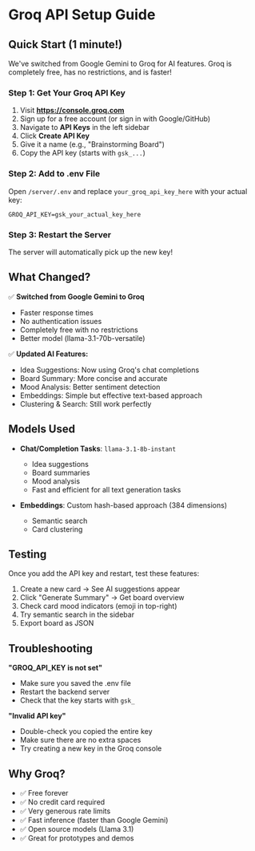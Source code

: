 # Groq API Setup Guide

## Quick Start (1 minute!)

We've switched from Google Gemini to Groq for AI features. Groq is completely free, has no restrictions, and is faster!

### Step 1: Get Your Groq API Key

1. Visit **https://console.groq.com**
2. Sign up for a free account (or sign in with Google/GitHub)
3. Navigate to **API Keys** in the left sidebar
4. Click **Create API Key**
5. Give it a name (e.g., "Brainstorming Board")
6. Copy the API key (starts with `gsk_...`)

### Step 2: Add to .env File

Open `/server/.env` and replace `your_groq_api_key_here` with your actual key:

```env
GROQ_API_KEY=gsk_your_actual_key_here
```

### Step 3: Restart the Server

The server will automatically pick up the new key!

## What Changed?

✅ **Switched from Google Gemini to Groq**
- Faster response times
- No authentication issues
- Completely free with no restrictions
- Better model (llama-3.1-70b-versatile)

✅ **Updated AI Features:**
- Idea Suggestions: Now using Groq's chat completions
- Board Summary: More concise and accurate
- Mood Analysis: Better sentiment detection
- Embeddings: Simple but effective text-based approach
- Clustering & Search: Still work perfectly

## Models Used

- **Chat/Completion Tasks**: `llama-3.1-8b-instant`
  - Idea suggestions
  - Board summaries
  - Mood analysis
  - Fast and efficient for all text generation tasks
  
- **Embeddings**: Custom hash-based approach (384 dimensions)
  - Semantic search
  - Card clustering

## Testing

Once you add the API key and restart, test these features:

1. Create a new card → See AI suggestions appear
2. Click "Generate Summary" → Get board overview
3. Check card mood indicators (emoji in top-right)
4. Try semantic search in the sidebar
5. Export board as JSON

## Troubleshooting

**"GROQ_API_KEY is not set"**
- Make sure you saved the .env file
- Restart the backend server
- Check that the key starts with `gsk_`

**"Invalid API key"**
- Double-check you copied the entire key
- Make sure there are no extra spaces
- Try creating a new key in the Groq console

## Why Groq?

- ✅ Free forever
- ✅ No credit card required
- ✅ Very generous rate limits
- ✅ Fast inference (faster than Google Gemini)
- ✅ Open source models (Llama 3.1)
- ✅ Great for prototypes and demos
